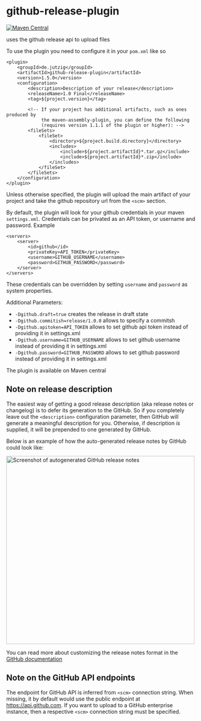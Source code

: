 github-release-plugin
=====================

[![Maven Central](https://maven-badges.herokuapp.com/maven-central/de.jutzig/github-release-plugin/badge.svg)](https://maven-badges.herokuapp.com/maven-central/de.jutzig/github-release-plugin)

uses the github release api to upload files

To use the plugin you need to configure it in your `pom.xml` like so

```
<plugin>
    <groupId>de.jutzig</groupId>
    <artifactId>github-release-plugin</artifactId>
    <version>1.5.0</version>
    <configuration>
        <description>Description of your release</description>
        <releaseName>1.0 Final</releaseName>
        <tag>${project.version}</tag>
        
        <!-- If your project has additional artifacts, such as ones produced by
             the maven-assembly-plugin, you can define the following
             (requires version 1.1.1 of the plugin or higher): -->
        <fileSets>
            <fileSet>
                <directory>${project.build.directory}</directory>
                <includes>
                    <include>${project.artifactId}*.tar.gz</include>
                    <include>${project.artifactId}*.zip</include>
                </includes>
            </fileSet>
        </fileSets>
    </configuration>
</plugin>
```

Unless otherwise specified, the plugin will upload the main artifact of your project and take the github repository url from the `<scm>` section.

By default, the plugin will look for your github credentials in your maven `settings.xml`. Credentials can be privated as an API token, or username and password. Example
```
<servers>
    <server>
        <id>github</id>
        <privateKey>API_TOKEN</privateKey>
        <username>GITHUB_USERNAME</username>
        <password>GITHUB_PASSWORD</password>
    </server>
</servers>
```

These credentials can be overridden by setting `username` and `password` as system properties.

Additional Parameters:

 * `-Dgithub.draft=true` creates the release in draft state
 * `-Dgithub.commitish=release/1.0.0` allows to specify a commitsh
 * `-Dgithub.apitoken=API_TOKEN` allows to set github api token instead of providing it in settings.xml
 * `-Dgithub.username=GITHUB_USERNAME` allows to set github username instead of providing it in settings.xml
 * `-Dgithub.password=GITHUB_PASSWORD` allows to set github password instead of providing it in settings.xml

The plugin is available on Maven central

## Note on release description
The easiest way of getting a good release description (aka release notes or changelog) is to defer its generation to the GitHub. So if you completely leave out
the `<description>` configuration parameter, then GitHub will generate a meaningful description for you. Otherwise, if description _is_ supplied, it will be 
prepended to one generated by GitHub.

Below is an example of how the auto-generated release notes by GitHub could look like:

<img src="https://github.com/jutzig/github-release-plugin/assets/8439575/4e9479a5-a93d-420f-8153-06ad74ab48b7" width="500" alt="Screenshot of autogenerated GitHub release notes" />

You can read more about customizing the release notes format in the [GitHub documentation][github-release-notes-format]

## Note on the GitHub API endpoints
The endpoint for GitHub API is inferred from `<scm>` connection string. When missing, it by default would use the public endpoint at https://api.github.com.
If you want to upload to a GitHub enterprise instance, then a respective `<scm>` connection string must be specified.

<!-- Links, sorted alphabetically -->
[github-release-notes-format]: https://docs.github.com/en/repositories/releasing-projects-on-github/automatically-generated-release-notes#configuring-automatically-generated-release-notes
